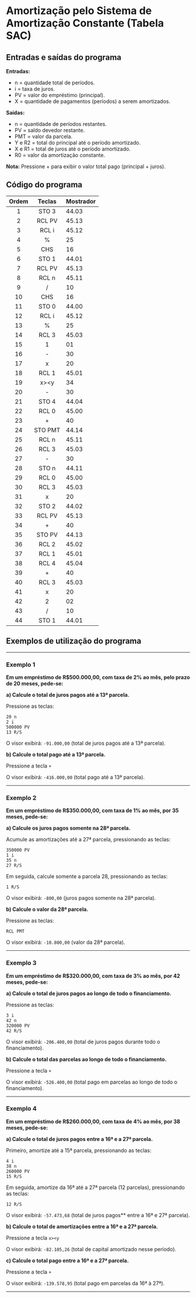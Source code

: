 # Amortização pelo Sistema de Amortização Constante (Tabela SAC)

## Entradas e saídas do programa

**Entradas:**
- n = quantidade total de períodos.
- i = taxa de juros.
- PV = valor do empréstimo (principal).
- X = quantidade de pagamentos (períodos) a serem amortizados.

**Saídas:**
- n = quantidade de períodos restantes.
- PV = saldo devedor restante.
- PMT = valor da parcela.
- Y e R2 = total do principal até o período amortizado.
- X e R1 = total de juros até o período amortizado.
- R0 = valor da amortização constante.

**Nota:** Pressione + para exibir o valor total pago (principal + juros).

## Código do programa

| Ordem | Teclas  | Mostrador |
| :---: | :-----: | --------- |
|   1   |  STO 3  | 44.03     |
|   2   | RCL PV  | 45.13     |
|   3   |  RCL i  | 45.12     |
|   4   |    %    | 25        |
|   5   |   CHS   | 16        |
|   6   |  STO 1  | 44.01     |
|   7   | RCL PV  | 45.13     |
|   8   |  RCL n  | 45.11     |
|   9   |    /    | 10        |
|  10   |   CHS   | 16        |
|  11   |  STO 0  | 44.00     |
|  12   |  RCL i  | 45.12     |
|  13   |    %    | 25        |
|  14   |  RCL 3  | 45.03     |
|  15   |    1    | 01        |
|  16   |    -    | 30        |
|  17   |    x    | 20        |
|  18   |  RCL 1  | 45.01     |
|  19   |  x><y   | 34        |
|  20   |    -    | 30        |
|  21   |  STO 4  | 44.04     |
|  22   |  RCL 0  | 45.00     |
|  23   |    +    | 40        |
|  24   | STO PMT | 44.14     |
|  25   |  RCL n  | 45.11     |
|  26   |  RCL 3  | 45.03     |
|  27   |    -    | 30        |
|  28   |  STO n  | 44.11     |
|  29   |  RCL 0  | 45.00     |
|  30   |  RCL 3  | 45.03     |
|  31   |    x    | 20        |
|  32   |  STO 2  | 44.02     |
|  33   | RCL PV  | 45.13     |
|  34   |    +    | 40        |
|  35   | STO PV  | 44.13     |
|  36   |  RCL 2  | 45.02     |
|  37   |  RCL 1  | 45.01     |
|  38   |  RCL 4  | 45.04     |
|  39   |    +    | 40        |
|  40   |  RCL 3  | 45.03     |
|  41   |    x    | 20        |
|  42   |    2    | 02        |
|  43   |    /    | 10        |
|  44   |  STO 1  | 44.01     |

## Exemplos de utilização do programa

---

### Exemplo 1

**Em um empréstimo de R$500.000,00, com taxa de 2% ao mês, pelo prazo de 20 meses, pede-se:**

**a) Calcule o total de juros pagos até a 13ª parcela.**

Pressione as teclas:

```
20 n
2 i
500000 PV
13 R/S
```

O visor exibirá: `-91.000,00` (total de juros pagos até a 13ª parcela).

**b) Calcule o total pago até a 13ª parcela.**

Pressione a tecla `+`

O visor exibirá: `-416.000,00` (total pago até a 13ª parcela).

---

### Exemplo 2

**Em um empréstimo de R$350.000,00, com taxa de 1% ao mês, por 35 meses, pede-se:**

**a) Calcule os juros pagos somente na 28ª parcela.**

Acumule as amortizações até a 27ª parcela, pressionando as teclas:

```
350000 PV
1 i
35 n
27 R/S
```

Em seguida, calcule somente a parcela 28, pressionando as teclas:

```
1 R/S
```

O visor exibirá: `-800,00` (juros pagos somente na 28ª parcela).


**b) Calcule o valor da 28ª parcela.**

Pressione as teclas:

```
RCL PMT
```

O visor exibirá: `-10.800,00` (valor da 28ª parcela).

---

### Exemplo 3

**Em um empréstimo de R$320.000,00, com taxa de 3% ao mês, por 42 meses, pede-se:**

**a) Calcule o total de juros pagos ao longo de todo o financiamento.**

Pressione as teclas:

```
3 i
42 n
320000 PV
42 R/S
```

O visor exibirá: `-206.400,00` (total de juros pagos durante todo o financiamento).


**b) Calcule o total das parcelas ao longo de todo o financiamento.**

Pressione a tecla `+`

O visor exibirá: `-526.400,00` (total pago em parcelas ao longo de todo o financiamento).

---

### Exemplo 4

**Em um empréstimo de R$260.000,00, com taxa de 4% ao mês, por 38 meses, pede-se:**

**a) Calcule o total de juros pagos entre a 16ª e a 27ª parcela.**

Primeiro, amortize até a 15ª parcela, pressionando as teclas:

```
4 i
38 n
260000 PV
15 R/S
```

Em seguida, amortize da 16ª até a 27ª parcela (12 parcelas), pressionando as teclas:

```
12 R/S
```

O visor exibirá: `-57.473,68` (total de juros pagos** entre a 16ª e 27ª parcela).

**b) Calcule o total de amortizações entre a 16ª e a 27ª parcela.**

Pressione a tecla `x><y`

O visor exibirá: `-82.105,26` (total de capital amortizado nesse período).

**c) Calcule o total pago entre a 16ª e a 27ª parcela.**

Pressione a tecla `+`

O visor exibirá: `-139.578,95` (total pago em parcelas da 16ª à 27ª).

---
